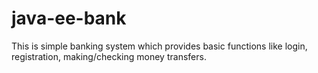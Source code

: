 # java-ee-bank

This is simple banking system which provides basic functions like login, registration, making/checking money transfers.
